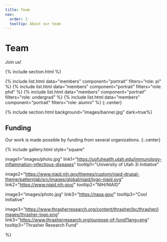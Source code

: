 ```yaml
---
title: Team
nav:
  order: 3
  tooltip: About our team
---
```


# <i class="fas fa-users"></i>Team
Join us!



{% include section.html %}

{%
  include list.html
  data="members"
  component="portrait"
  filters="role: pi"
%}
{%
  include list.html
  data="members"
  component="portrait"
  filters="role: phd"
%}
{%
  include list.html
  data="members"
  component="portrait"
  filters="role: undergrad"
%}
{%
  include list.html
  data="members"
  component="portrait"
  filters="role: alumni"
%}
{:.center}

{% include section.html background="images/banner.jpg" dark=true%}

## Funding

Our work is made possible by funding from several organizations.
{:.center}

{%
  include gallery.html
  style="square"

  image1="images/photo.jpg"
  link1="https://uofuhealth.utah.edu/immunology-inflammation-infectious-diseases"
  tooltip1="University of Utah 3i Initiative"

  image2="https://www.niaid.nih.gov/themes/custom/niaid-drupal-theme/patternlab/src/images/global/niaid/logo-niaid.svg"
  link2="https://www.niaid.nih.gov/"
  tooltip2="NIH/NIAID"

  image3="images/photo.jpg"
  link3="https://nasa.gov/"
  tooltip3="Cool Initiative"

  image3="https://www.thrasherresearch.org/content/thrasher/bc/thrasher/images/thrasher-logo.png"
  link3="https://www.thrasherresearch.org/purpose-of-fund?lang=eng"
  tooltip3="Thrasher Research Fund"

%}

